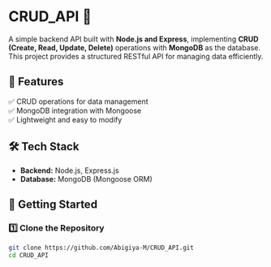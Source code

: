# CRUD_API 🚀  
A simple backend API built with **Node.js and Express**, implementing **CRUD (Create, Read, Update, Delete)** operations with **MongoDB** as the database. This project provides a structured RESTful API for managing data efficiently.  

## 📌 Features  
✅ CRUD operations for data management  
✅ MongoDB integration with Mongoose  
✅ Lightweight and easy to modify  

## 🛠 Tech Stack  
- **Backend:** Node.js, Express.js  
- **Database:** MongoDB (Mongoose ORM)  

## 🚀 Getting Started  

### 1️⃣ Clone the Repository  
```bash
git clone https://github.com/Abigiya-M/CRUD_API.git
cd CRUD_API
